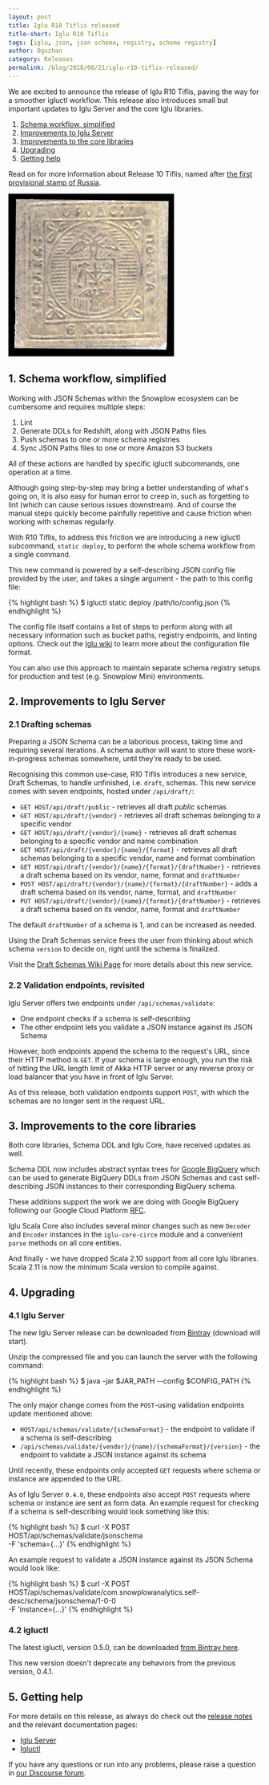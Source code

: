 ```yaml
---
layout: post
title: Iglu R10 Tiflis released
title-short: Iglu R10 Tiflis
tags: [iglu, json, json schema, registry, schema registry]
author: Oguzhan
category: Releases
permalink: /blog/2018/08/21/iglu-r10-tiflis-released/
---
```


We are excited to announce the release of Iglu R10 Tiflis, paving the way for a smoother igluctl workflow.
This release also introduces small but important updates to Iglu Server and the core Iglu libraries.

1. [Schema workflow, simplified](#schema-workflow-simplified)
2. [Improvements to Iglu Server](#server-improvements)
3. [Improvements to the core libraries](#core-improvements)
4. [Upgrading](#upgrading)
5. [Getting help](#help)

Read on for more information about Release 10 Tiflis, named after [the first provisional stamp of Russia][tiflis].

![tiflis-img][tiflis-img]

<!--more-->

<h2 id="schema-workflow-simplified">1. Schema workflow, simplified</h2>

Working with JSON Schemas within the Snowplow ecosystem can be cumbersome and requires multiple steps:

1. Lint
2. Generate DDLs for Redshift, along with JSON Paths files
3. Push schemas to one or more schema registries
4. Sync JSON Paths files to one or more Amazon S3 buckets

All of these actions are handled by specific igluctl subcommands, one operation at a time.

Although going step-by-step may bring a better understanding of what's going on, it is also easy for human error to creep in, such as forgetting to lint (which can cause serious issues downstream). And of course the manual steps quickly become painfully repetitive and cause friction when working with schemas regularly.

With R10 Tiflis, to address this friction we are introducing a new igluctl subcommand, `static deploy`, to perform the whole schema workflow from a single command.

This new command is powered by a self-describing JSON config file provided by the user, and takes a single argument - the path to this config file:

{% highlight bash %}
$ igluctl static deploy /path/to/config.json
{% endhighlight %}

The config file itself contains a list of steps to perform along with all necessary information such as bucket paths, registry endpoints, and linting options. Check out the [Iglu wiki][igluctl-wiki] to learn more about the configuration file format.

You can also use this approach to maintain separate schema registry setups for production and test (e.g. Snowplow Mini) environments.

<h2 id="server-improvements">2. Improvements to Iglu Server</h2>

<h3 id="draft-schemas">2.1 Drafting schemas</h3>

Preparing a JSON Schema can be a laborious process, taking time and requiring several iterations. A schema author will want to store these work-in-progress schemas somewhere, until they're ready to be used.

Recognising this common use-case, R10 Tiflis introduces a new service, Draft Schemas, to handle unfinished, i.e. `draft`, schemas. This new service comes with seven endpoints, hosted under `/api/draft/`:

* `GET HOST/api/draft/public` - retrieves all draft *public* schemas
* `GET HOST/api/draft/{vendor}` - retrieves all draft schemas belonging to a specific vendor
* `GET HOST/api/draft/{vendor}/{name}` - retrieves all draft schemas belonging to a specific vendor and name combination
* `GET HOST/api/draft/{vendor}/{name}/{format}` - retrieves all draft schemas belonging to a specific vendor, name and format combination
* `GET HOST/api/draft/{vendor}/{name}/{format}/{draftNumber}` - retrieves a draft schema based on its vendor, name, format and `draftNumber`
* `POST HOST/api/draft/{vendor}/{name}/{format}/{draftNumber}` - adds a draft schema based on its vendor, name, format, and `draftNumber`
* `PUT HOST/api/draft/{vendor}/{name}/{format}/{draftNumber}` - retrieves a draft schema based on its vendor, name, format and `draftNumber`

The default `draftNumber` of a schema is 1, and can be increased as needed.

Using the Draft Schemas service frees the user from thinking about which schema `version` to decide on, right until the schema is finalized.

Visit the [Draft Schemas Wiki Page][draft-schemas-wiki] for more details about this new service.

<h3 id="validation-methods">2.2 Validation endpoints, revisited</h3>

Iglu Server offers two endpoints under `/api/schemas/validate`:

* One endpoint checks if a schema is self-describing
* The other endpoint lets you validate a JSON instance against its JSON Schema

However, both endpoints append the schema to the request's URL, since their HTTP method is `GET`. If your schema is large enough, you run the risk of hitting the URL length limit of Akka HTTP server or any reverse proxy or load balancer that you have in front of Iglu Server.

As of this release, both validation endpoints support `POST`, with which the schemas are no longer sent in the request URL.
 
<h2 id="core-improvements">3. Improvements to the core libraries</h2>

Both core libraries, Schema DDL and Iglu Core, have received updates as well.

Schema DDL now includes abstract syntax trees for [Google BigQuery][bigquery] which can be used to generate BigQuery DDLs from JSON Schemas and cast self-describing JSON instances to their corresponding BigQuery schema.

These additions support the work we are doing with Google BigQuery following our Google Cloud Platform [RFC][rfc]. 

Iglu Scala Core also includes several minor changes such as new `Decoder` and `Encoder` instances in the `iglu-core-circe` module and a convenient `parse` methods on all core entities.

And finally - we have dropped Scala 2.10 support from all core Iglu libraries. Scala 2.11 is now the minimum Scala version to compile against.

<h2 id="upgrading">4. Upgrading</h2>

<h3 id="upgrade-iglu-server">4.1 Iglu Server</h3>

The new Iglu Server release can be downloaded from [Bintray][iglu-server-download] (download will start).

Unzip the compressed file and you can launch the server with the following command:

{% highlight bash %}
$ java -jar $JAR_PATH --config $CONFIG_PATH
{% endhighlight %}

The only major change comes from the `POST`-using validation endpoints update mentioned above:

* `HOST/api/schemas/validate/{schemaFormat}` - the endpoint to validate if a schema is self-describing
* `/api/schemas/validate/{vendor}/{name}/{schemaFormat}/{version}` - the endpoint to validate a JSON instance against its schema

Until recently, these endpoints only accepted `GET` requests where schema or instance are appended to the URL.

As of Iglu Server `0.4.0`, these endpoints also accept `POST` requests where schema or instance are sent as form data. An example request for checking if a schema is self-describing would look something like this:

{% highlight bash %}
$ curl -X POST \
HOST/api/schemas/validate/jsonschema \
-F 'schema={...}'
{% endhighlight %}

An example request to validate a JSON instance against its JSON Schema would look like:

{% highlight bash %}
$ curl -X POST \
HOST/api/schemas/validate/com.snowplowanalytics.self-desc/schema/jsonschema/1-0-0 \
-F 'instance={...}'
{% endhighlight %}

<h3 id="upgrade-igluctl">4.2 igluctl</h3>

The latest igluctl, version 0.5.0, can be downloaded [from Bintray here][igluctl-download].

This new version doesn't deprecate any behaviors from the previous version, 0.4.1.

<h2 id="help">5. Getting help</h2>

For more details on this release, as always do check out the [release notes][release-notes] and the relevant documentation pages:

* [Iglu Server][iglu-server-wiki]
* [Igluctl][igluctl-wiki]

If you have any questions or run into any problems, please raise a question in [our Discourse forum][discourse].

[igluctl-wiki]: https://github.com/snowplow/iglu/wiki/Igluctl
[igluctl-download]: http://dl.bintray.com/snowplow/snowplow-generic/igluctl_0.5.0.zip

[draft-schemas-wiki]: https://github.com/snowplow/iglu/wiki/The-draft-schema-service

[release-notes]: https://github.com/snowplow/iglu/releases/tag/r10-tiflis
[discourse]: http://discourse.snowplowanalytics.com/
[iglu-server-wiki]: https://github.com/snowplow/iglu/wiki/Iglu-server
[iglu-server-download]: http://dl.bintray.com/snowplow/snowplow-generic/iglu_server_0.4.0.zip

[bigquery]: https://cloud.google.com/bigquery/
[rfc]: https://discourse.snowplowanalytics.com/t/porting-snowplow-to-google-cloud-platform/1505

[tiflis]: https://commons.wikimedia.org/wiki/Stamps_of_Russia,_1857-1917#Tiflis
[tiflis-img]: /assets/img/blog/2018/08/tiflis.jpg
